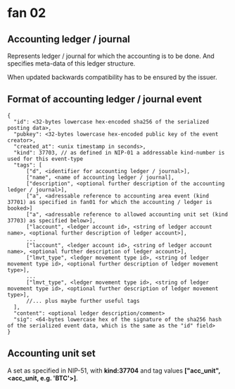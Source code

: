 # fan 02

## Accounting ledger / journal

Represents ledger / journal for which the accounting is to be done. And specifies meta-data of this ledger structure.  

When updated backwards compatibility has to be ensured by the issuer.

## Format of accounting ledger / journal event

~~~
{
  "id": <32-bytes lowercase hex-encoded sha256 of the serialized posting data>,
  "pubkey": <32-bytes lowercase hex-encoded public key of the event creator>,
  "created_at": <unix timestamp in seconds>,
  "kind": 37703, // as defined in NIP-01 a addressable kind-number is used for this event-type
  "tags": [
      ["d", <identifier for accounting ledger / journal>],
      ["name", <name of accounting ledger / journal],
      ["description", <optional further description of the accounting ledger / journal>],
      ["a", <adressable reference to accounting area event (kind 37701) as specified in fan01 for which the accounting / ledger is booked>]
      ["a", <adressable reference to allowed accounting unit set (kind 37703) as specified below>],
      ["laccount", <ledger account id>, <string of ledger account name>, <optional further description of ledger account>],
      ...
      ["laccount", <ledger account id>, <string of ledger account name>, <optional further description of ledger account>],
      ["lmvt_type", <ledger movement type id>, <string of ledger movement type id>, <optional further description of ledger movement type>],
      ...
      ["lmvt_type", <ledger movement type id>, <string of ledger movement type id>, <optional further description of ledger movement type>],
      //... plus maybe further useful tags
  ],
  "content": <optional ledger description/comment>
  "sig": <64-bytes lowercase hex of the signature of the sha256 hash of the serialized event data, which is the same as the "id" field>
}
~~~

## Accounting unit set

A set as specified in NIP-51, with **kind:37704** and tag values **\["acc_unit", \<acc_unit, e.g. 'BTC'\>\]**.
